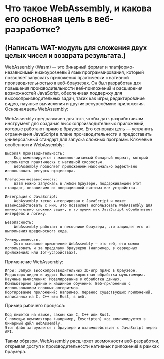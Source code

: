 # Что такое WebAssembly, и какова его основная цель в веб-разработке?
## (Написать WAT-модуль для сложения двух целых чисел и возврата результата.)

WebAssembly (Wasm) — это бинарный формат и платформо-независимый низкоуровневый язык программирования, который позволяет запускать приложения практически с нативной производительностью в веб-браузерах. Он был разработан для повышения производительности веб-приложений и расширения возможностей JavaScript, обеспечивая поддержку для высокопроизводительных задач, таких как игры, редактирование видео, научные вычисления и другие ресурсоёмкие приложения.
Основная цель WebAssembly:

WebAssembly предназначен для того, чтобы дать разработчикам инструмент для создания высокопроизводительных приложений, которые работают прямо в браузере. Его основная цель — устранить ограничения JavaScript в плане производительности и предоставить универсальный стандарт для запуска сложных программ.
Ключевые особенности WebAssembly:

    Высокая производительность:
        Код компилируется в машинно-читаемый бинарный формат, который исполняется практически с нативной скоростью.
        WebAssembly позволяет приложениям максимально эффективно использовать ресурсы процессора.

    Платформо-независимость:
        Wasm можно запускать в любом браузере, поддерживающем этот стандарт, независимо от операционной системы или устройства.

    Интеграция с JavaScript:
        WebAssembly тесно интегрирован с JavaScript и может взаимодействовать с ним. Это позволяет использовать WebAssembly для вычислительно сложных задач, в то время как JavaScript обрабатывает интерфейс и логику.

    Безопасность:
        WebAssembly работает в песочнице браузера, что защищает его от выполнения вредоносного кода.

    Универсальность:
        Хотя основное применение WebAssembly — это веб, его можно использовать и за пределами браузеров (например, в серверных приложениях или IoT-устройствах).

Применение WebAssembly:

    Игры: Запуск высокопроизводительных 3D-игр прямо в браузере.
    Редакторы видео и аудио: Высокоскоростная обработка мультимедиа.
    Научные вычисления: Моделирование и обработка данных.
    Компьютерное зрение и машинное обучение: Веб-приложения с использованием сложных алгоритмов.
    Портирование приложений: Например, перенос существующих приложений, написанных на C, C++ или Rust, в веб.

Пример рабочего процесса:

    Код пишется на языке, таком как C, C++ или Rust.
    С помощью компилятора (например, Emscripten) код компилируется в бинарный файл WebAssembly.
    Этот файл загружается в браузере и взаимодействует с JavaScript через API.

Таким образом, WebAssembly расширяет возможности веб-разработки, открывая доступ к производительности нативных приложений в рамках браузера.




